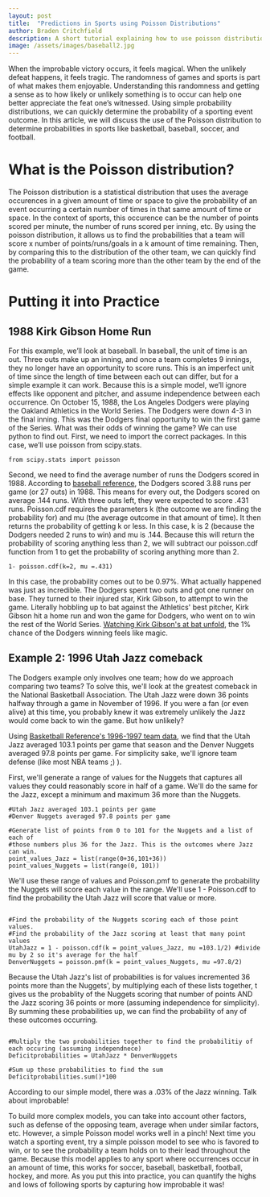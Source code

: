 ```yaml
---
layout: post
title:  "Predictions in Sports using Poisson Distributions"
author: Braden Critchfield
description: A short tutorial explaining how to use poisson distributions to calculate the probability of sport outcomes.
image: /assets/images/baseball2.jpg
---
```


When the improbable victory occurs, it feels magical. When the unlikely defeat happens, it feels tragic. The randomness of games and sports is part of what makes them enjoyable. Understanding this randomness and getting a sense as to how likely or unlikely something is to occur can help one better appreciate the feat one’s witnessed.
Using simple probability distributions, we can quickly determine the probability of a sporting event outcome. In this article, we will discuss the use of the Poisson distribution to determine probabilities in sports like basketball, baseball, soccer, and football.

# What is the Poisson distribution?

The Poisson distribution is a statistical distribution that uses the average occurences in a given amount of time or space to give the probability of an event occurring a certain number of times in that same amount of time or space. In the context of sports, this occurence can be the number of points scored per minute, the number of runs scored per inning, etc. By using the poisson distribution, it allows us to find the probabilities that a team will score x number of points/runs/goals in a k amount of time remaining. Then, by comparing this to the distribution of the other team, we can quickly find the probability of a team scoring more than the other team by the end of the game. 

# Putting it into Practice
## 1988 Kirk Gibson Home Run

For this example, we’ll look at baseball. In baseball, the unit of time is an out. Three outs make up an inning, and once a team completes 9 innings, they no longer have an opportunity to score runs. This is an imperfect unit of time since the length of time between each out can differ, but for a simple example it can work. Because this is a simple model, we’ll ignore effects like opponent and pitcher, and assume independence between each occurrence.
On October 15, 1988, the Los Angeles Dodgers were playing the Oakland Athletics in the World Series. The Dodgers were down 4-3 in the final inning. This was the Dodgers final opportunity to win the first game of the Series. What was their odds of winning the game? We can use python to find out.
First, we need to import the correct packages. In this case, we’ll use poisson from scipy.stats.

```
from scipy.stats import poisson

```

Second, we need to find the average number of runs the Dodgers scored in 1988. According to [baseball reference](https://www.baseball-reference.com/leagues/majors/1988.shtml), the Dodgers scored 3.88 runs per game (or 27 outs) in 1988. This means for every out, the Dodgers scored on average .144 runs. With three outs left, they were expected to score .431 runs.
Poisson.cdf requires the parameters k (the outcome we are finding the probability for) and mu (the average outcome in that amount of time). It then returns the probability of getting k or less. In this case, k is 2 (because the Dodgers needed 2 runs to win) and mu is .144. Because this will return the probability of scoring anything less than 2, we will subtract our poisson.cdf function from 1 to get the probability of scoring anything more than 2. 

```
1- poisson.cdf(k=2, mu =.431)
```

In this case, the probability comes out to be 0.97%. What actually happened was just as incredible. The Dodgers spent two outs and got one runner on base. They turned to their injured star, Kirk Gibson, to attempt to win the game. Literally hobbling up to bat against the Athletics' best pitcher, Kirk Gibson hit a home run and won the game for Dodgers, who went on to win the rest of the World Series. [Watching Kirk Gibson's at bat unfold](https://www.youtube.com/watch?v=Db2sFZVGxJ4), the 1% chance of the Dodgers winning feels like magic.

## Example 2: 1996 Utah Jazz comeback
The Dodgers example only involves one team; how do we approach comparing two teams? To solve this, we'll look at the greatest comeback in the National Basketball Association. 
The Utah Jazz were down 36 points halfway through a game in November of 1996. If you were a fan (or even alive) at this time, you probably knew it was extremely unlikely the Jazz would come back to win the game. But how unlikely? 

Using [Basketball Reference's 1996-1997 team data](https://www.basketball-reference.com/leagues/NBA_1997.html), we find that the Utah Jazz averaged 103.1 points per game that season and the Denver Nuggets averaged 97.8 points per game. For simplicity sake, we'll ignore team defense (like most NBA teams ;) ).

First, we'll generate a range of values for the Nuggets that captures all values they could reasonably score in half of a game. We'll do the same for the Jazz, except a minimum and maximum 36 more than the Nuggets.

```
#Utah Jazz averaged 103.1 points per game
#Denver Nuggets averaged 97.8 points per game

#Generate list of points from 0 to 101 for the Nuggets and a list of each of 
#those numbers plus 36 for the Jazz. This is the outcomes where Jazz can win.
point_values_Jazz = list(range(0+36,101+36))
point_values_Nuggets = list(range(0, 101))

```

We'll use these range of values and Poisson.pmf to generate the probability the Nuggets will score each value in the range. We'll use 1 - Poisson.cdf to find the probability the Utah Jazz will score that value or more. 

```

#Find the probability of the Nuggets scoring each of those point values.
#Find the probability of the Jazz scoring at least that many point values
UtahJazz = 1 - poisson.cdf(k = point_values_Jazz, mu =103.1/2) #divide mu by 2 so it's average for the half
DenverNuggets = poisson.pmf(k = point_values_Nuggets, mu =97.8/2)

```
Because the Utah Jazz's list of probabilities is for values incremented 36 points more than the Nuggets', by multiplying each of these lists together, t gives us the probablity of the Nuggets scoring that number of points AND the Jazz scoring 36 points or more (assuming independence for simplicity). By summing these probabilities up, we can find the probability of any of these outcomes occurring. 

```

#Multiply the two probabilities together to find the probabilitiy of each occuring (assuming independnece)
Deficitprobabilities = UtahJazz * DenverNuggets

#Sum up those probabilities to find the sum
Deficitprobabilities.sum()*100
```

According to our simple model, there was a .03% of the Jazz winning. Talk about improbable!

To build more complex models, you can take into account other factors, such as defense of the opposing team, average when under similar factors, etc. However, a simple Poisson model works well in a pinch! Next time you watch a sporting event, try a simple poisson model to see who is favored to win, or to see the probability a team holds on to their lead throughout the game. Because this model applies to any sport where occurrences occur in an amount of time, this works for soccer, baseball, basketball, football, hockey, and more. As you put this into practice, you can quantify the highs and lows of following sports by capturing how improbable it was!


